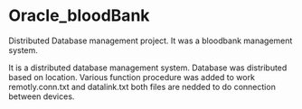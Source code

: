 # Oracle_bloodBank
Distributed Database management project. It was a bloodbank management system. 

It is a distributed database management system. Database was distributed based on location. Various function procedure was added to work 
remotly.conn.txt and datalink.txt both files are nedded to do connection between devices.
